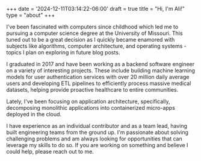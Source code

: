 +++
date = '2024-12-11T03:14:22-06:00'
draft = true
title = "Hi, I'm Ali!"
type = "about"
+++

I've been fascinated with computers since childhood which led me to pursuing a computer science degree at the University of Missouri. This tuned out to be a great decision as I quickly became enamored with subjects like algorithms, computer architecture, and operating systems - topics I plan on exploring in future blog posts.

I graduated in 2017 and have been working as a backend software engineer on a variety of interesting projects. These include building machine learning models for user authentication services with over 20 million daily average users and developing ETL pipelines to efficiently process massive medical datasets, helping provide proactive healthcare to entire communities. 

Lately, I've been focusing on application architecture, specifically, decomposing monolithic applications into containerized micro-apps deployed in the cloud.

I have experience as an individual contributor and as a team lead, having built engineering teams from the ground up. I'm passionate about solving challenging problems and am always looking for opportunities that can leverage my skills to do so. If you are working on something and believe I could help, please reach out to me.

<a href="/Ali_Raza_Resume_10_29_2024.pdf" target="_blank"><span class="icon typcn typcn-document-text"></span></a>
<a href="https://www.github.com/aaraza/"><span class="icon typcn typcn-social-github"></span></a>
<a href="https://www.linkedin.com/in/ali-raza-/"><span class="icon typcn typcn-social-linkedin"></span></a>
<a href="mailto:aaraza1995@gmail.com"><span class="icon typcn typcn-mail"></span></a>